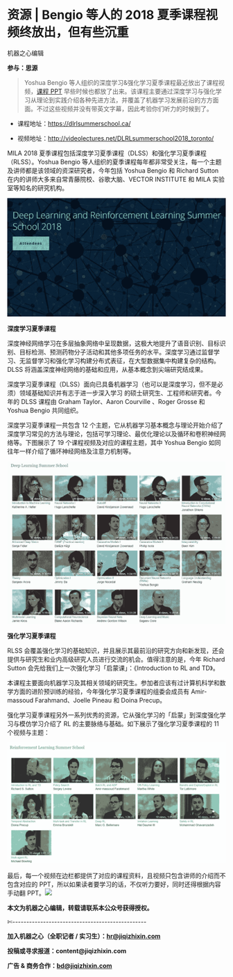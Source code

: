 # 资源 | Bengio 等人的 2018 夏季课程视频终放出，但有些沉重

机器之心编辑

**参与：思源**

> Yoshua Bengio 等人组织的深度学习&强化学习夏季课程最近放出了课程视频，[课程 PPT](http://mp.weixin.qq.com/s?__biz=MzA3MzI4MjgzMw==&mid=2650750266&idx=1&sn=8581754df249ddaaa1b72ae37f9fcf9e&chksm=871af944b06d70524fa06cbc5a5dd19e30c81b32efdf1622813321f80be75b1af6e51d593fac&scene=21#wechat_redirect) 早些时候也都放了出来。该课程主要通过深度学习与强化学习从理论到实践介绍各种先进方法，并覆盖了机器学习发展前沿的方方面面。不过这些视频并没有带英文字幕，因此考验你们听力的时候到了。

*   课程地址：https://dlrlsummerschool.ca/

*   视频地址：http://videolectures.net/DLRLsummerschool2018_toronto/

<mp-miniprogram class="miniprogram_element" data-miniprogram-appid="wxf424e2f3e2f94500" data-miniprogram-path="pages/technology/technology?id=01946acc-d031-4c0e-909c-f062643b7273&amp;from=weapp" data-miniprogram-nickname="机器之心 Synced" data-miniprogram-avatar="http://mmbiz.qpic.cn/mmbiz_png/f3g058loLBj0Pib4UhuCFagffSB1RHImwskFzvic6mSp2LDhuerbXxeqqv0b63wSt2Pas7MicNWIcia358rlnhiaVag/640?wx_fmt=png&amp;wxfrom=200" data-miniprogram-title="深度学习" data-miniprogram-imageurl="http://mmbiz.qpic.cn/mmbiz_jpg/KmXPKA19gWicibNgvmDQR9jauFe6DSkfCLFnia8ia7ACkiaWApxwpNXFaiayKD0UibzkL0IWVJc4yJJp5XrsKD964g9oQ/0?wx_fmt=jpeg"></mp-miniprogram>

MILA 2018 夏季课程包括深度学习夏季课程（DLSS）和强化学习夏季课程（RLSS）。Yoshua Bengio 等人组织的夏季课程每年都非常受关注，每一个主题及讲师都是该领域的资深研究者，今年包括 Yoshua Bengio 和 Richard Sutton 在内的讲师大多来自常青藤院校、谷歌大脑、VECTOR INSTITUTE 和 MILA 实验室等知名的研究机构。

![](img/d405f5f53f3942ab2fa7de56f6f7dd4a-fs8.png)

**深度学习夏季课程**

深度神经网络学习在多层抽象网络中呈现数据，这极大地提升了语音识别、目标识别、目标检测、预测药物分子活动和其他多项任务的水平。深度学习通过监督学习、无监督学习和强化学习构建分布式表征，在大型数据集中构建复杂的结构。DLSS 将涵盖深度神经网络的基础和应用，从基本概念到尖端研究结成果。

深度学习夏季课程（DLSS）面向已具备机器学习（也可以是深度学习，但不是必须）领域基础知识并有志于进一步深入学习 的硕士研究生、工程师和研究者。今年的 DLSS 课程由 Graham Taylor、Aaron Courville 、Roger Grosse 和 Yoshua Bengio 共同组织。

深度学习夏季课程一共包含 12 个主题，它从机器学习基本概念与理论开始介绍了深度学习常见的方法与理论，包括可学习理论、最优化理论以及循环和卷积神经网络等。下图展示了 19 个课程视频及对应的课程主题，其中 Yoshua Bengio 如同往年一样介绍了循环神经网络及注意力机制等。

![](img/03887e54fa91f10475e34e3b518fcef0-fs8.png)

**强化学习夏季课程**

RLSS 会覆盖强化学习的基础知识，并且展示其最前沿的研究方向和新发现，还会提供与研究生和业内高级研究人员进行交流的机会。值得注意的是，今年 Richard Sutton 会先给我们上一次强化学习「启蒙课」：《Introduction to RL and TD》。

本课程主要面向机器学习及其相关领域的研究生。参加者应该有过计算机科学和数学方面的进阶预训练的经验，今年强化学习夏季课程的组委会成员有 Amir-massoud Farahmand、Joelle Pineau 和 Doina Precup。

强化学习夏季课程另外一系列优秀的资源，它从强化学习的「启蒙」到深度强化学习与模仿学习介绍了 RL 的主要脉络与基础。如下展示了强化学习夏季课程的 11 个视频与主题：

![](img/83d62853b99db1ce936436a89212cbd7-fs8.png)

最后，每一个视频在边栏都提供了对应的课程资料，且视频只包含讲师的介绍而不包含对应的 PPT，所以如果读者要学习的话，不仅听力要好，同时还得根据内容手动翻 PPT。**![](img/2d1c94eb4a4ba15f356c96c72092e02b-fs8.png)**

****本文为机器之心编辑，**转载请联系本公众号获得授权****。**

✄------------------------------------------------

**加入机器之心（全职记者 / 实习生）：hr@jiqizhixin.com**

**投稿或寻求报道：**content**@jiqizhixin.com**

**广告 & 商务合作：bd@jiqizhixin.com**